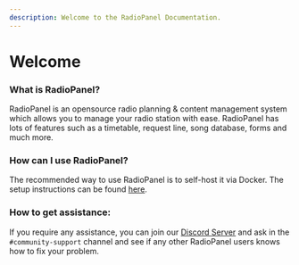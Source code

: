 ```yaml
---
description: Welcome to the RadioPanel Documentation.
---
```


# Welcome

### What is RadioPanel?

RadioPanel is an opensource radio planning & content management system which allows you to manage your radio station with ease. RadioPanel has lots of features such as a timetable, request line, song database, forms and much more.

### How can I use RadioPanel?

The recommended way to use RadioPanel is to self-host it via Docker. The setup instructions can be found [here](broken-reference).

### How to get assistance:

If you require any assistance, you can join our [Discord Server](https://discord.gg/2Nkx3gfbRJ) and ask in the `#community-support` channel and see if any other RadioPanel users knows how to fix your problem.&#x20;
